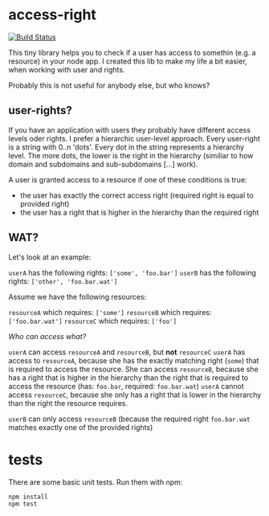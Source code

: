 # access-right

[![Build Status](https://travis-ci.org/ds82/access-right.svg)](https://travis-ci.org/ds82/access-right)

This tiny library helps you to check if a user has access to somethin (e.g. a resource) in your node app.
I created this lib to make my life a bit easier, when working with user and rights.

Probably this is not useful for anybody else, but who knows?

## user-rights? ##

If you have an application with users they probably have different access levels oder rights.
I prefer a hierarchic user-level approach. Every user-right is a string with 0..n 'dots'.
Every dot in the string represents a hierarchy level. The more dots, the lower is the right in the hierarchy
(similiar to how domain and subdomains and sub-subdomains [...] work).

A user is granted access to a resource if one of these conditions is true:

* the user has exactly the correct access right (required right is equal to provided right)
* the user has a right that is higher in the hierarchy than the required right

## WAT? ##

Let's look at an example:

`userA` has the following rights: `['some', 'foo.bar']`
`userB` has the following rights: `['other', 'foo.bar.wat']`

Assume we have the following resources:

`resourceA` which requires: `['some']`
`resourceB` which requires: `['foo.bar.wat']`
`resourceC` which requires: `['foo']`

*Who can access what?*

`userA` can access `resourceA` and `resourceB`, but **not** `resourceC`
`userA` has access to `resourceA`, because she has the exactly matching right (`some`) that is required to access the resource.
She can access `resourceB`, because she has a right that is higher in the hierarchy than the right that is required to access the resource (has: `foo.bar`, required: `foo.bar.wat`)
`userA` cannot access `resourceC`, because she only has a right that is lower in the hierarchy than the right the resource requires.


`userB` can only access `resourceB` (because the required right `foo.bar.wat` matches exactly one of the provided rights) 

# tests

There are some basic unit tests. Run them with npm:

```
npm install
npm test
```
